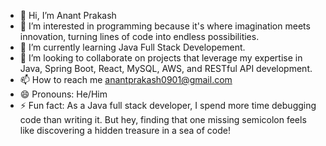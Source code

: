 - 👋 Hi, I’m Anant Prakash
- 👀 I’m interested in programming because it's where imagination meets innovation, turning lines of code into endless possibilities.
- 🌱 I’m currently learning Java Full Stack Developement.
- 💞️ I’m looking to collaborate on projects that leverage my expertise in Java, Spring Boot, React, MySQL, AWS, and RESTful API development.
- 📫 How to reach me anantprakash0901@gmail.com
- 😄 Pronouns: He/Him
- ⚡ Fun fact: As a Java full stack developer, I spend more time debugging code than writing it. But hey, finding that one missing semicolon feels like discovering a hidden treasure in a sea of code!

